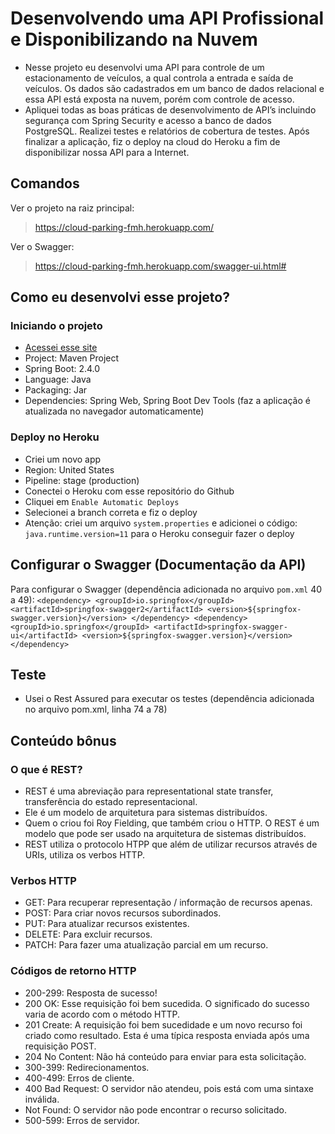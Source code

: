 # Desenvolvendo uma API Profissional e Disponibilizando na Nuvem  
- Nesse projeto eu desenvolvi uma API para controle de um estacionamento de veículos, a qual controla a entrada e saída de veículos. Os dados são cadastrados em um banco de dados relacional e essa API está exposta na nuvem, porém com controle de acesso. 
- Apliquei todas as boas práticas de desenvolvimento de API’s incluindo segurança com Spring Security e acesso a banco de dados PostgreSQL. Realizei testes e relatórios de cobertura de testes. Após finalizar a aplicação, fiz o deploy na cloud do Heroku a fim de disponibilizar nossa API para a Internet.

## Comandos
Ver o projeto na raiz principal:
>https://cloud-parking-fmh.herokuapp.com/ 

Ver o Swagger: 
>https://cloud-parking-fmh.herokuapp.com/swagger-ui.html# 

## Como eu desenvolvi esse projeto?
### Iniciando o projeto
- [Acessei esse site](https://start.spring.io/)
- Project: Maven Project
- Spring Boot: 2.4.0
- Language: Java
- Packaging: Jar
- Dependencies: Spring Web, Spring Boot Dev Tools (faz a aplicação é atualizada no navegador automaticamente)

### Deploy no Heroku
- Criei um novo app
- Region: United States
- Pipeline: stage (production)
- Conectei o Heroku com esse repositório do Github
- Cliquei em `Enable Automatic Deploys`
- Selecionei a branch correta e fiz o deploy
- Atenção: criei um arquivo `system.properties` e adicionei o código: `java.runtime.version=11` para o Heroku conseguir fazer o deploy

## Configurar o Swagger (Documentação da API)
Para configurar o Swagger (dependência adicionada no arquivo `pom.xml` 40 a 49):
`
        <dependency>
            <groupId>io.springfox</groupId>
            <artifactId>springfox-swagger2</artifactId>
            <version>${springfox-swagger.version}</version>
        </dependency>
        <dependency>
            <groupId>io.springfox</groupId>
            <artifactId>springfox-swagger-ui</artifactId>
            <version>${springfox-swagger.version}</version>
        </dependency>
`

## Teste
- Usei o Rest Assured para executar os testes (dependência adicionada no arquivo pom.xml, linha 74 a 78)

## Conteúdo bônus
### O que é REST?
- REST é uma abreviação para representational state transfer, transferência do estado representacional. 
- Ele é um modelo de arquitetura para sistemas distribuídos.
- Quem o criou foi Roy Fielding, que também criou o HTTP. O REST é um modelo que pode ser usado na arquitetura de sistemas distribuídos.
- REST utiliza o protocolo HTPP que além de utilizar recursos através de URIs, utiliza os verbos HTTP.

### Verbos HTTP
- GET: Para recuperar representação / informação de recursos apenas.
- POST: Para criar novos recursos subordinados. 
- PUT: Para atualizar recursos existentes. 
- DELETE: Para excluir recursos. 
- PATCH: Para fazer uma atualização parcial em um recurso.

### Códigos de retorno HTTP
- 200-299: Resposta de sucesso! <br>
- 200 OK: Esse requisição foi bem sucedida. O significado do sucesso varia de acordo com o método HTTP. <br>
- 201 Create: A requisição foi bem sucedidade e um novo recurso foi criado como resultado. Esta é uma típica resposta enviada após uma requisição POST. <br>
- 204 No Content: Não há conteúdo para enviar para esta solicitação. <br>
- 300-399: Redirecionamentos. <br>
- 400-499: Erros de cliente. <br>
- 400 Bad Request: O servidor não atendeu, pois está com uma sintaxe inválida. <br>
- Not Found: O servidor não pode encontrar o recurso solicitado. <br>
- 500-599: Erros de servidor. <br>
